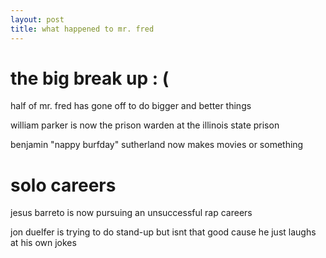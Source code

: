 ```yaml
---
layout: post
title: what happened to mr. fred
---
```


# the big break up : (
half of mr. fred has gone off to do bigger and better things

william parker is now the prison warden at the illinois state prison

benjamin "nappy burfday" sutherland now makes movies or something

# solo careers
jesus barreto is now pursuing an unsuccessful rap careers

jon duelfer is trying to do stand-up but isnt that good cause he just laughs at his own jokes